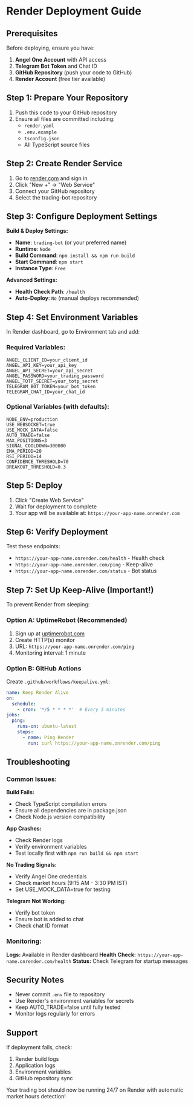# Render Deployment Guide

## Prerequisites

Before deploying, ensure you have:

1. **Angel One Account** with API access
2. **Telegram Bot Token** and Chat ID
3. **GitHub Repository** (push your code to GitHub)
4. **Render Account** (free tier available)

## Step 1: Prepare Your Repository

1. Push this code to your GitHub repository
2. Ensure all files are committed including:
   - `render.yaml`
   - `.env.example`
   - `tsconfig.json`
   - All TypeScript source files

## Step 2: Create Render Service

1. Go to [render.com](https://render.com) and sign in
2. Click "New +" → "Web Service"
3. Connect your GitHub repository
4. Select the trading-bot repository

## Step 3: Configure Deployment Settings

**Build & Deploy Settings:**
- **Name**: `trading-bot` (or your preferred name)
- **Runtime**: `Node`
- **Build Command**: `npm install && npm run build`
- **Start Command**: `npm start`
- **Instance Type**: `Free`

**Advanced Settings:**
- **Health Check Path**: `/health`
- **Auto-Deploy**: `No` (manual deploys recommended)

## Step 4: Set Environment Variables

In Render dashboard, go to Environment tab and add:

### Required Variables:
```
ANGEL_CLIENT_ID=your_client_id
ANGEL_API_KEY=your_api_key  
ANGEL_API_SECRET=your_api_secret
ANGEL_PASSWORD=your_trading_password
ANGEL_TOTP_SECRET=your_totp_secret
TELEGRAM_BOT_TOKEN=your_bot_token
TELEGRAM_CHAT_ID=your_chat_id
```

### Optional Variables (with defaults):
```
NODE_ENV=production
USE_WEBSOCKET=true
USE_MOCK_DATA=false
AUTO_TRADE=false
MAX_POSITIONS=3
SIGNAL_COOLDOWN=300000
EMA_PERIOD=20
RSI_PERIOD=14
CONFIDENCE_THRESHOLD=70
BREAKOUT_THRESHOLD=0.3
```

## Step 5: Deploy

1. Click "Create Web Service"
2. Wait for deployment to complete
3. Your app will be available at: `https://your-app-name.onrender.com`

## Step 6: Verify Deployment

Test these endpoints:
- `https://your-app-name.onrender.com/health` - Health check
- `https://your-app-name.onrender.com/ping` - Keep-alive
- `https://your-app-name.onrender.com/status` - Bot status

## Step 7: Set Up Keep-Alive (Important!)

To prevent Render from sleeping:

### Option A: UptimeRobot (Recommended)
1. Sign up at [uptimerobot.com](https://uptimerobot.com)
2. Create HTTP(s) monitor
3. URL: `https://your-app-name.onrender.com/ping`
4. Monitoring interval: 1 minute

### Option B: GitHub Actions
Create `.github/workflows/keepalive.yml`:
```yaml
name: Keep Render Alive
on:
  schedule:
    - cron: '*/5 * * * *'  # Every 5 minutes
jobs:
  ping:
    runs-on: ubuntu-latest
    steps:
      - name: Ping Render
        run: curl https://your-app-name.onrender.com/ping
```

## Troubleshooting

### Common Issues:

**Build Fails:**
- Check TypeScript compilation errors
- Ensure all dependencies are in package.json
- Check Node.js version compatibility

**App Crashes:**
- Check Render logs
- Verify environment variables
- Test locally first with `npm run build && npm start`

**No Trading Signals:**
- Verify Angel One credentials
- Check market hours (9:15 AM - 3:30 PM IST)
- Set USE_MOCK_DATA=true for testing

**Telegram Not Working:**
- Verify bot token
- Ensure bot is added to chat
- Check chat ID format

### Monitoring:

**Logs:** Available in Render dashboard
**Health Check:** `https://your-app-name.onrender.com/health`
**Status:** Check Telegram for startup messages

## Security Notes

- Never commit `.env` file to repository
- Use Render's environment variables for secrets
- Keep AUTO_TRADE=false until fully tested
- Monitor logs regularly for errors

## Support

If deployment fails, check:
1. Render build logs
2. Application logs
3. Environment variables
4. GitHub repository sync

Your trading bot should now be running 24/7 on Render with automatic market hours detection!